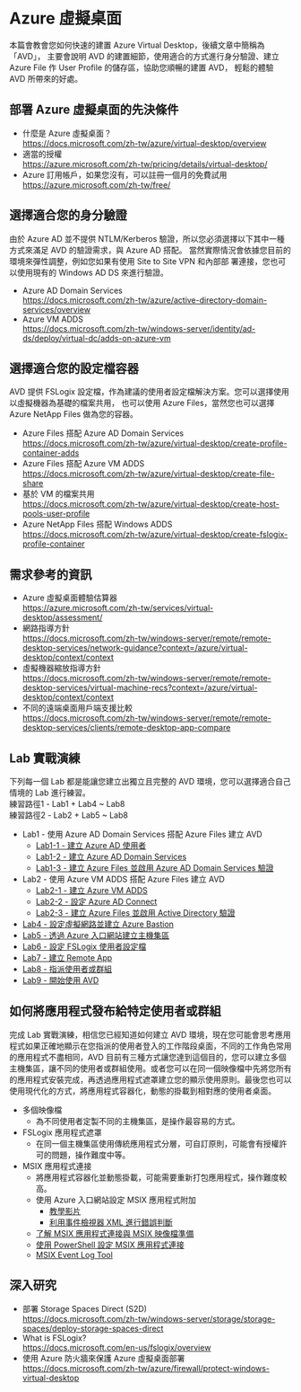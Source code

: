 # Azure 虛擬桌面

 本篇會教會您如何快速的建置 Azure Virtual Desktop，後續文章中簡稱為「AVD」， 主要會說明 AVD 的建置細節，使用適合的方式進行身分驗證、建立 Azure
 File 作 User Profile 的儲存區，協助您順暢的建置 AVD， 輕鬆的體驗 AVD 所帶來的好處。<br>
## 部署 Azure 虛擬桌面的先決條件
 - 什麼是 Azure 虛擬桌面？<br>
   https://docs.microsoft.com/zh-tw/azure/virtual-desktop/overview
 - 適當的授權<br>
   https://azure.microsoft.com/zh-tw/pricing/details/virtual-desktop/<br>
 - Azure 訂用帳戶，如果您沒有，可以註冊一個月的免費試用<br>
   https://azure.microsoft.com/zh-tw/free/<br>
## 選擇適合您的身分驗證
 由於 Azure AD 並不提供 NTLM/Kerberos 驗證，所以您必須選擇以下其中一種方式來滿足 AVD 的驗證需求，與 
 Azure AD 搭配。 當然實際情況會依據您目前的環境來彈性調整，例如您如果有使用 Site to Site VPN 和內部部
 署連接，您也可以使用現有的 Windows AD DS 來進行驗證。<br>
 - Azure AD Domain Services<br>
 https://docs.microsoft.com/zh-tw/azure/active-directory-domain-services/overview<br>
 - Azure VM ADDS<br>
 https://docs.microsoft.com/zh-tw/windows-server/identity/ad-ds/deploy/virtual-dc/adds-on-azure-vm<br>
## 選擇適合您的設定檔容器
 AVD 提供 FSLogix 設定檔，作為建議的使用者設定檔解決方案。您可以選擇使用以虛擬機器為基礎的檔案共用，
 也可以使用 Azure Files，當然您也可以選擇 Azure NetApp Files 做為您的容器。<br>
 - Azure Files 搭配 Azure AD Domain Services<br>
 https://docs.microsoft.com/zh-tw/azure/virtual-desktop/create-profile-container-adds<br>
 - Azure Files 搭配 Azure VM ADDS<br>
 https://docs.microsoft.com/zh-tw/azure/virtual-desktop/create-file-share<br>
 - 基於 VM 的檔案共用<br>
 https://docs.microsoft.com/zh-tw/azure/virtual-desktop/create-host-pools-user-profile<br>
 - Azure NetApp Files 搭配 Windows ADDS<br>
 https://docs.microsoft.com/zh-tw/azure/virtual-desktop/create-fslogix-profile-container<br>
## 需求參考的資訊

 - Azure 虛擬桌面體驗估算器<br>
   https://azure.microsoft.com/zh-tw/services/virtual-desktop/assessment/
 - 網路指導方針<br>
   https://docs.microsoft.com/zh-tw/windows-server/remote/remote-desktop-services/network-guidance?context=/azure/virtual-desktop/context/context
 - 虛擬機器縮放指導方針<br>
   https://docs.microsoft.com/zh-tw/windows-server/remote/remote-desktop-services/virtual-machine-recs?context=/azure/virtual-desktop/context/context
 - 不同的遠端桌面用戶端支援比較<br>
   https://docs.microsoft.com/zh-tw/windows-server/remote/remote-desktop-services/clients/remote-desktop-app-compare


## Lab 實戰演練
 下列每一個 Lab 都是能讓您建立出獨立且完整的 AVD 環境，您可以選擇適合自己情境的 Lab 進行練習。<br>
 練習路徑1 - Lab1 + Lab4 ~ Lab8<br>
 練習路徑2 - Lab2 + Lab5 ~ Lab8<br>
 - Lab1 - 使用 Azure AD Domain Services 搭配 Azure Files 建立 AVD<br>
	 - [Lab1-1 - 建立 Azure AD 使用者](https://github.com/BrianHsing/Azure-Virtual-Desktop/blob/master/Lab1-1.md)<br>
	 - [Lab1-2 - 建立 Azure AD Domain Services](https://github.com/BrianHsing/Azure-Virtual-Desktop/blob/master/Lab1-2.md)<br>
	 - [Lab1-3 - 建立 Azure Files 並啟用 Azure AD Domain Services 驗證](https://github.com/BrianHsing/Azure-Virtual-Desktop/blob/master/Lab1-3.md)<br>
 - Lab2 - 使用 Azure VM ADDS 搭配 Azure Files 建立 AVD<br>
	 - [Lab2-1 - 建立 Azure VM ADDS](https://github.com/BrianHsing/Azure-Virtual-Desktop/blob/master/Lab2-1.md)<br>
	 - [Lab2-2 - 設定 Azure AD Connect](https://github.com/BrianHsing/Azure-Virtual-Desktop/blob/master/Lab2-2.md)<br>
	 - [Lab2-3 - 建立 Azure Files 並啟用 Active Directory 驗證](https://github.com/BrianHsing/Azure-Virtual-Desktop/blob/master/Lab2-3.md)<br>
 - [Lab4 - 設定虛擬網路並建立 Azure Bastion](https://github.com/BrianHsing/Azure-Virtual-Desktop/blob/master/Lab4.md)<br>
 - [Lab5 - 透過 Azure 入口網站建立主機集區](https://github.com/BrianHsing/Azure-Virtual-Desktop/blob/master/Lab5.md)<br>
 - [Lab6 - 設定 FSLogix 使用者設定檔](https://github.com/BrianHsing/Azure-Virtual-Desktop/blob/master/Lab6.md)<br>
 - [Lab7 - 建立 Remote App](https://github.com/BrianHsing/Azure-Virtual-Desktop/blob/master/Lab7.md)<br>
 - [Lab8 - 指派使用者或群組](https://github.com/BrianHsing/Azure-Virtual-Desktop/blob/master/Lab8.md)<br>
 - [Lab9 - 開始使用 AVD](https://github.com/BrianHsing/Azure-Virtual-Desktop/blob/master/Lab9.md)<br>

## 如何將應用程式發布給特定使用者或群組
 完成 Lab 實戰演練，相信您已經知道如何建立 AVD 環境，現在您可能會思考應用程式如果正確地顯示在您指派的使用者登入的工作階段桌面，不同的工作角色常用的應用程式不盡相同，AVD 目前有三種方式讓您達到這個目的，您可以建立多個主機集區，讓不同的使用者或群組使用。或者您可以在同一個映像檔中先將您所有的應用程式安裝完成，再透過應用程式遮罩建立您的顯示使用原則。最後您也可以使用現代化的方式，將應用程式容器化，動態的掛載到相對應的使用者桌面。
 - 多個映像檔<br>
   - 為不同使用者定製不同的主機集區，是操作最容易的方式。<br>
 - FSLogix 應用程式遮罩<br>
   - 在同一個主機集區使用傳統應用程式分層，可自訂原則，可能會有授權許可的問題，操作難度中等。<br>
 - MSIX 應用程式連接<br>
   - 將應用程式容器化並動態掛載，可能需要重新打包應用程式，操作難度較高。<br>
   - 使用 Azure 入口網站設定 MSIX 應用程式附加<br>
      - [教學影片](https://www.youtube.com/channel/UCKIAAhvrZjMazrNqYV9asFA)<br>
      - [利用事件檢視器 XML 進行錯誤判斷](https://github.com/stgeorgi/msixappattach/tree/master/event_viewer_filter)<br>
   - [了解 MSIX 應用程式連接與 MSIX 映像檔準備](https://github.com/BrianHsing/Azure-Virtual-Desktop/blob/master/MSIX-package.md)<br>
   - [使用 PowerShell 設定 MSIX 應用程式連接](https://github.com/BrianHsing/Azure-Virtual-Desktop/blob/master/MSIX-app-attach.md)<br>
   - [MSIX Event Log Tool](https://github.com/RMITBLOG/MSIX_APP_ATTACH/raw/master/MSIX%20Event%20Log%20tool/View%20MSIX%20logs.exe)<br>

## 深入研究
 - 部署 Storage Spaces Direct (S2D)<br>
   https://docs.microsoft.com/zh-tw/windows-server/storage/storage-spaces/deploy-storage-spaces-direct
 - What is FSLogix?<br>
   https://docs.microsoft.com/en-us/fslogix/overview
 - 使用 Azure 防火牆來保護 Azure 虛擬桌面部署<br>
   https://docs.microsoft.com/zh-tw/azure/firewall/protect-windows-virtual-desktop
 
